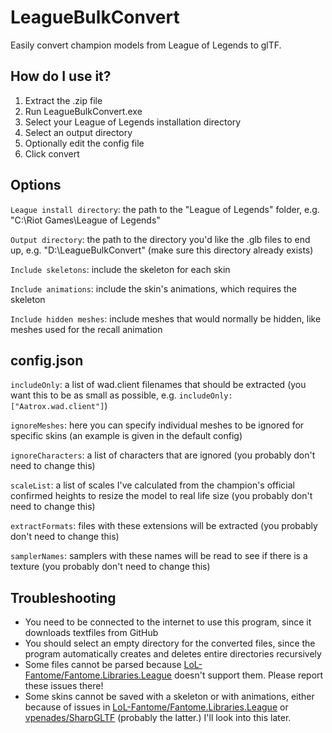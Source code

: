 # LeagueBulkConvert
Easily convert champion models from League of Legends to glTF.

## How do I use it?
1. Extract the .zip file
2. Run LeagueBulkConvert.exe
3. Select your League of Legends installation directory
4. Select an output directory
5. Optionally edit the config file
6. Click convert

## Options
`League install directory`: the path to the "League of Legends" folder, e.g. "C:\Riot Games\League of Legends"

`Output directory`: the path to the directory you'd like the .glb files to end up, e.g. "D:\LeagueBulkConvert" (make sure this directory already exists)

`Include skeletons`: include the skeleton for each skin

`Include animations`: include the skin's animations, which requires the skeleton

`Include hidden meshes`: include meshes that would normally be hidden, like meshes used for the recall animation

## config.json
`includeOnly`: a list of wad.client filenames that should be extracted (you want this to be as small as possible, e.g. `includeOnly: ["Aatrox.wad.client"]`)

`ignoreMeshes`: here you can specify individual meshes to be ignored for specific skins (an example is given in the default config)

`ignoreCharacters`: a list of characters that are ignored (you probably don't need to change this)

`scaleList`: a list of scales I've calculated from the champion's official confirmed heights to resize the model to real life size (you probably don't need to change this)

`extractFormats`: files with these extensions will be extracted (you probably don't need to change this)

`samplerNames`: samplers with these names will be read to see if there is a texture (you probably don't need to change this)

## Troubleshooting
* You need to be connected to the internet to use this program, since it downloads textfiles from GitHub
* You should select an empty directory for the converted files, since the program automatically creates and deletes entire directories recursively
* Some files cannot be parsed because [LoL-Fantome/Fantome.Libraries.League](https://github.com/LoL-Fantome/Fantome.Libraries.League) doesn't support them. Please report these issues there!
* Some skins cannot be saved with a skeleton or with animations, either because of issues in [LoL-Fantome/Fantome.Libraries.League](https://github.com/LoL-Fantome/Fantome.Libraries.League) or [vpenades/SharpGLTF](https://github.com/vpenades/SharpGLTF) (probably the latter.) I'll look into this later.
